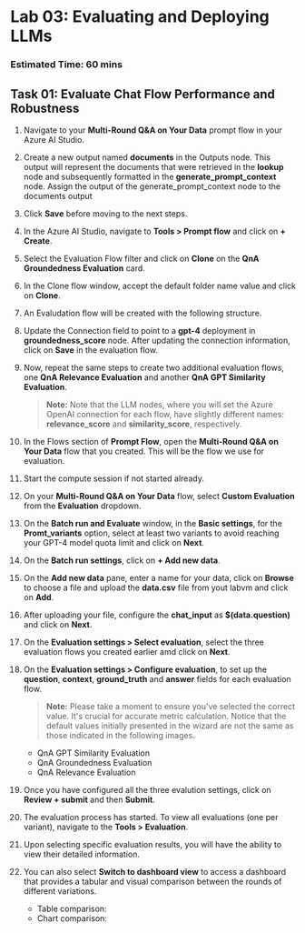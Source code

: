 # Lab 03: Evaluating and Deploying LLMs
### Estimated Time: 60 mins

## Task 01: Evaluate Chat Flow Performance and Robustness

1. Navigate to your **Multi-Round Q&A on Your Data** prompt flow in your Azure AI Studio.

1. Create a new output named **documents** in the Outputs node. This output will represent the documents that were retrieved in the **lookup** node and subsequently formatted in the **generate_prompt_context** node. Assign the output of the generate_prompt_context node to the documents output

1. Click **Save** before moving to the next steps.

1. In the Azure AI Studio, navigate to **Tools > Prompt flow** and click on **+ Create**.

1. Select the Evaluation Flow filter and click on **Clone** on the **QnA Groundedness Evaluation** card.

1. In the Clone flow window, accept the default folder name value and click on **Clone**.

1. An Evaludation flow will be created with the following structure.

1. Update the Connection field to point to a **gpt-4** deployment in **groundedness_score** node. After updating the connection information, click on **Save** in the evaluation flow.

1. Now, repeat the same steps to create two additional evaluation flows, one **QnA Relevance Evaluation** and another **QnA GPT Similarity Evaluation**.

   >**Note:** Note that the LLM nodes, where you will set the Azure OpenAI connection for each flow, have slightly different names: **relevance_score** and **similarity_score**, respectively.

1. In the Flows section of **Prompt Flow**, open the **Multi-Round Q&A on Your Data** flow that you created. This will be the flow we use for evaluation.

1. Start the compute session if not started already.

1. On your **Multi-Round Q&A on Your Data** flow, select **Custom Evaluation** from the **Evaluation** dropdown.

1. On the **Batch run and Evaluate** window, in the **Basic settings**, for the **Promt_variants** option, select at least two variants to avoid reaching your GPT-4 model quota limit and click on **Next**.

1. On the **Batch run settings**, click on **+ Add new data**.

1. On the **Add new data** pane, enter a name for your data, click on **Browse** to choose a file and upload the **data.csv** file from yout labvm and click on **Add**.

1. After uploading your file, configure the **chat_input** as **$(data.question)** and click on **Next**.

1. On the **Evaluation settings > Select evaluation**, select the three evaluation flows you created earlier amd click on **Next**.

1. On the **Evaluation settings > Configure evaluation**, to set up the **question**, **context**, **ground_truth** and **answer** fields for each evaluation flow.

   >**Note:** Please take a moment to ensure you've selected the correct value. It's crucial for accurate metric calculation. Notice that the default values initially presented in the wizard are not the same as those indicated in the following images. 

   - QnA GPT Similarity Evaluation
   - QnA Groundedness Evaluation
   - QnA Relevance Evaluation

1. Once you have configured all the three evalution settings, click on **Review + submit** and then **Submit**.

1. The evaluation process has started. To view all evaluations (one per variant), navigate to the **Tools > Evaluation**.

1. Upon selecting specific evaluation results, you will have the ability to view their detailed information.

1. You can also select **Switch to dashboard view** to access a dashboard that provides a tabular and visual comparison between the rounds of different variations.

   - Table comparison:
   - Chart comparison:






















